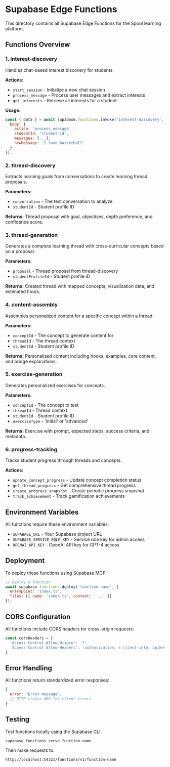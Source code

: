 # Supabase Edge Functions

This directory contains all Supabase Edge Functions for the Spool learning platform.

## Functions Overview

### 1. interest-discovery
Handles chat-based interest discovery for students.

**Actions:**
- `start_session` - Initialize a new chat session
- `process_message` - Process user messages and extract interests
- `get_interests` - Retrieve all interests for a student

**Usage:**
```javascript
const { data } = await supabase.functions.invoke('interest-discovery', {
  body: { 
    action: 'process_message',
    studentId: 'student-id',
    messages: [...],
    newMessage: 'I love basketball'
  }
});
```

### 2. thread-discovery
Extracts learning goals from conversations to create learning thread proposals.

**Parameters:**
- `conversation` - The text conversation to analyze
- `studentId` - Student profile ID

**Returns:**
Thread proposal with goal, objectives, depth preference, and confidence score.

### 3. thread-generation
Generates a complete learning thread with cross-curricular concepts based on a proposal.

**Parameters:**
- `proposal` - Thread proposal from thread-discovery
- `studentProfileId` - Student profile ID

**Returns:**
Created thread with mapped concepts, visualization data, and estimated hours.

### 4. content-assembly
Assembles personalized content for a specific concept within a thread.

**Parameters:**
- `conceptId` - The concept to generate content for
- `threadId` - The thread context
- `studentId` - Student profile ID

**Returns:**
Personalized content including hooks, examples, core content, and bridge explanations.

### 5. exercise-generation
Generates personalized exercises for concepts.

**Parameters:**
- `conceptId` - The concept to test
- `threadId` - Thread context
- `studentId` - Student profile ID
- `exerciseType` - 'initial' or 'advanced'

**Returns:**
Exercise with prompt, expected steps, success criteria, and metadata.

### 6. progress-tracking
Tracks student progress through threads and concepts.

**Actions:**
- `update_concept_progress` - Update concept completion status
- `get_thread_progress` - Get comprehensive thread progress
- `create_progress_snapshot` - Create periodic progress snapshot
- `track_achievement` - Track gamification achievements

## Environment Variables

All functions require these environment variables:
- `SUPABASE_URL` - Your Supabase project URL
- `SUPABASE_SERVICE_ROLE_KEY` - Service role key for admin access
- `OPENAI_API_KEY` - OpenAI API key for GPT-4 access

## Deployment

To deploy these functions using Supabase MCP:

```javascript
// Deploy a function
await supabase.functions.deploy('function-name', {
  entrypoint: 'index.ts',
  files: [{ name: 'index.ts', content: '...' }]
});
```

## CORS Configuration

All functions include CORS headers for cross-origin requests:
```javascript
const corsHeaders = {
  'Access-Control-Allow-Origin': '*',
  'Access-Control-Allow-Headers': 'authorization, x-client-info, apikey, content-type',
}
```

## Error Handling

All functions return standardized error responses:
```javascript
{
  error: "Error message",
  // HTTP status 400 for client errors
}
```

## Testing

Test functions locally using the Supabase CLI:
```bash
supabase functions serve function-name
```

Then make requests to:
```
http://localhost:54321/functions/v1/function-name
``` 